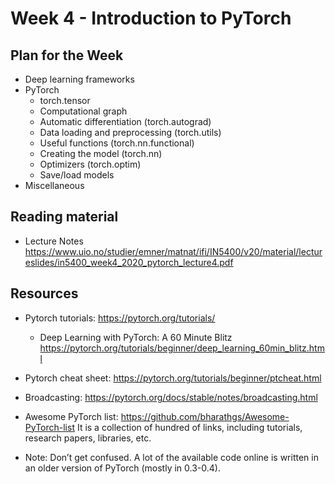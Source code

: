 # Week 4 - Introduction to PyTorch

## Plan for the Week
- Deep learning frameworks
- PyTorch
  - torch.tensor
  - Computational graph
  - Automatic differentiation (torch.autograd)
  - Data loading and preprocessing (torch.utils)
  - Useful functions (torch.nn.functional)
  - Creating the model (torch.nn)
  - Optimizers (torch.optim)
  - Save/load models
- Miscellaneous

## Reading material
- Lecture Notes https://www.uio.no/studier/emner/matnat/ifi/IN5400/v20/material/lectureslides/in5400_week4_2020_pytorch_lecture4.pdf

## Resources
- Pytorch tutorials: https://pytorch.org/tutorials/
  - Deep Learning with PyTorch: A 60 Minute Blitz https://pytorch.org/tutorials/beginner/deep_learning_60min_blitz.html

- Pytorch cheat sheet: https://pytorch.org/tutorials/beginner/ptcheat.html
- Broadcasting: https://pytorch.org/docs/stable/notes/broadcasting.html

- Awesome PyTorch list: https://github.com/bharathgs/Awesome-PyTorch-list
  It is a collection of hundred of links, including tutorials, research papers, libraries, etc.

- Note:
  Don’t get confused. A lot of the available code online is written in an older version of PyTorch (mostly in 0.3-0.4).
